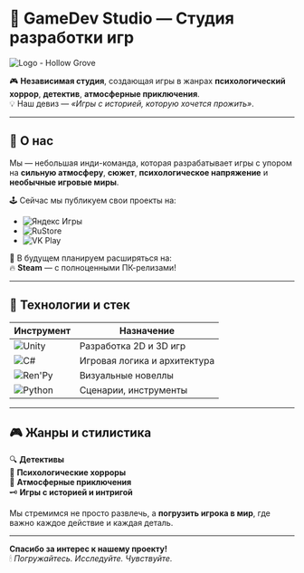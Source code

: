 # 🧩 GameDev Studio — Студия разработки игр

![Logo - Hollow Grove](https://github.com/user-attachments/assets/012eff60-e2ff-4c41-8dc9-47ffa054e7ba)

🎮 **Независимая студия**, создающая игры в жанрах **психологический хоррор**, **детектив**, **атмосферные приключения**.  
💡 Наш девиз — *«Игры с историей, которую хочется прожить»*.

---

## 🧠 О нас

Мы — небольшая инди-команда, которая разрабатывает игры с упором на **сильную атмосферу**, **сюжет**, **психологическое напряжение** и **необычные игровые миры**.

🕹 Сейчас мы публикуем свои проекты на:

- ![Яндекс Игры](https://img.shields.io/badge/Яндекс%20Игры-ffdb4d?style=for-the-badge&logo=yandex&logoColor=black)
- ![RuStore](https://img.shields.io/badge/RuStore-005FF9?style=for-the-badge&logo=rust&logoColor=white)
- ![VK Play](https://img.shields.io/badge/VKPlay-0077FF?style=for-the-badge&logo=vk&logoColor=white)

🎯 В будущем планируем расширяться на:  
🔥 **Steam** — с полноценными ПК-релизами!

---

## 🔧 Технологии и стек

| Инструмент | Назначение |
|-----------|------------|
| ![Unity](https://img.shields.io/badge/Unity-000000?style=for-the-badge&logo=unity&logoColor=white) | Разработка 2D и 3D игр |
| ![C#](https://img.shields.io/badge/C%23-68217A?style=for-the-badge&logo=c-sharp&logoColor=white) | Игровая логика и архитектура |
| ![Ren'Py](https://img.shields.io/badge/Ren'Py-EA7E00?style=for-the-badge&logo=python&logoColor=white) | Визуальные новеллы |
| ![Python](https://img.shields.io/badge/Python-3776AB?style=for-the-badge&logo=python&logoColor=white) | Сценарии, инструменты |

---

## 🎮 Жанры и стилистика

🔍 **Детективы**  
🧠 **Психологические хорроры**  
🌌 **Атмосферные приключения**  
🗝 **Игры с историей и интригой**

Мы стремимся не просто развлечь, а **погрузить игрока в мир**, где важно каждое действие и каждая деталь.

---

**Спасибо за интерес к нашему проекту!**  
🕯 *Погружайтесь. Исследуйте. Чувствуйте.*  
